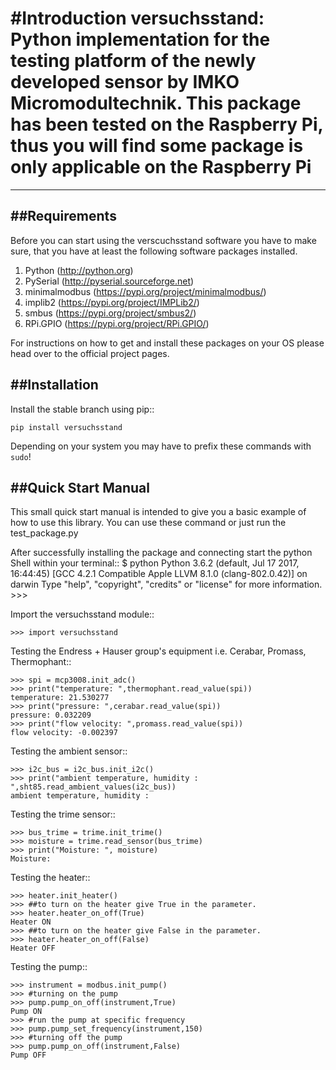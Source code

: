 #Introduction
versuchsstand: Python implementation for the testing platform of the newly developed sensor by IMKO Micromodultechnik.
**This package has been tested on the Raspberry Pi, thus you will find some package is only applicable on the Raspberry Pi**
==================================================================

-------------
##Requirements
-------------

Before you can start using the verscuchsstand software you have to make sure,
that you have at least the following software packages installed.

1. Python (http://python.org)
2. PySerial (http://pyserial.sourceforge.net)
3. minimalmodbus (https://pypi.org/project/minimalmodbus/)
4. implib2 (https://pypi.org/project/IMPLib2/)
5. smbus (https://pypi.org/project/smbus2/)
6. RPi.GPIO (https://pypi.org/project/RPi.GPIO/)


For instructions on how to get and install these packages on your OS
please head over to the official project pages.

##Installation
------------

Install the stable branch using pip::

    pip install versuchsstand

Depending on your system you may have to prefix these commands with ``sudo``!

##Quick Start Manual
------------------

This small quick start manual is intended to give you a basic example of how to use this library. You can use these command or just run the test_package.py

After successfully installing the package and connecting start the python Shell within your terminal::
    $ python
    Python 3.6.2 (default, Jul 17 2017, 16:44:45)
    [GCC 4.2.1 Compatible Apple LLVM 8.1.0 (clang-802.0.42)] on darwin
    Type "help", "copyright", "credits" or "license" for more information.
    >>>

Import the versuchsstand module::
    
    >>> import versuchsstand

Testing the Endress + Hauser group's equipment i.e. Cerabar, Promass, Thermophant::
    
    >>> spi = mcp3008.init_adc()
    >>> print("temperature: ",thermophant.read_value(spi))
    temperature: 21.530277
    >>> print("pressure: ",cerabar.read_value(spi))
    pressure: 0.032209
    >>> print("flow velocity: ",promass.read_value(spi))
    flow velocity: -0.002397

Testing the ambient sensor::
    
    >>> i2c_bus = i2c_bus.init_i2c()
    >>> print("ambient temperature, humidity : ",sht85.read_ambient_values(i2c_bus))
    ambient temperature, humidity : 

Testing the trime sensor::
    
    >>> bus_trime = trime.init_trime()
    >>> moisture = trime.read_sensor(bus_trime)
    >>> print("Moisture: ", moisture)
    Moisture: 

Testing the heater::
    
    >>> heater.init_heater()
    >>> ##to turn on the heater give True in the parameter.
    >>> heater.heater_on_off(True)
    Heater ON
    >>> ##to turn on the heater give False in the parameter.
    >>> heater.heater_on_off(False)
    Heater OFF

Testing the pump::
    
    >>> instrument = modbus.init_pump()
    >>> #turning on the pump
    >>> pump.pump_on_off(instrument,True)
    Pump ON
    >>> #run the pump at specific frequency
    >>> pump.pump_set_frequency(instrument,150)
    >>> #turning off the pump
    >>> pump.pump_on_off(instrument,False)
    Pump OFF



